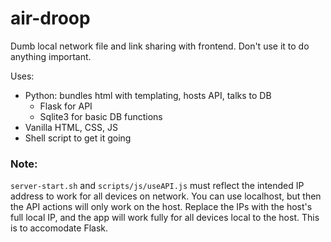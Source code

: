 # air-droop
Dumb local network file and link sharing with frontend. Don't use it to do anything important.

Uses:
- Python: bundles html with templating, hosts API, talks to DB
  - Flask for API
  - Sqlite3 for basic DB functions
- Vanilla HTML, CSS, JS
- Shell script to get it going

### Note:
`server-start.sh` and `scripts/js/useAPI.js` must reflect the intended IP address to work for all devices on network. You can use localhost, but then the API actions will only work on the host. Replace the IPs with the host's full local IP, and the app will work fully for all devices local to the host. This is to accomodate Flask.
